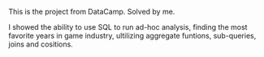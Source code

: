 This is the project from DataCamp. Solved by me.

I showed the ability to use SQL to run ad-hoc analysis, finding the most favorite years in game industry, ultilizing aggregate funtions, sub-queries, joins and cositions. 

